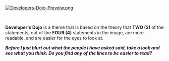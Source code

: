 [![Developers-Dojo-Preveiw.png](https://i.postimg.cc/fL8RJnFg/Developers-Dojo-Preveiw.png)](https://postimg.cc/ZBySMgJr)

<br>

__Developer's Dojo__ is a theme that is based on the theory that __TWO (2)__ of
the statements, out of the __FOUR (4)__ statements in the image, are more
readable, and are easier for the eyes to look at.

___Before I just blurt out what the people I have asked said, take a look and see
what you think: Do you find any of the lines to be easier to read?___

<br>